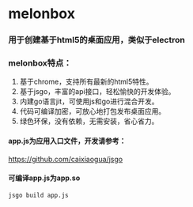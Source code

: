 # melonbox

### 用于创建基于html5的桌面应用，类似于electron

### melonbox特点：
1. 基于chrome，支持所有最新的html5特性。
2. 基于jsgo，丰富的api接口，轻松愉快的开发体验。
3. 内建go语言jit，可使用js和go进行混合开发。
4. 代码可编译加密，可放心地打包发布桌面应用。
5. 绿色环保，没有依赖，无需安装，省心省力。

#### app.js为应用入口文件，开发请参考：
https://github.com/caixiaogua/jsgo

#### 可编译app.js为app.so
```
jsgo build app.js
```
